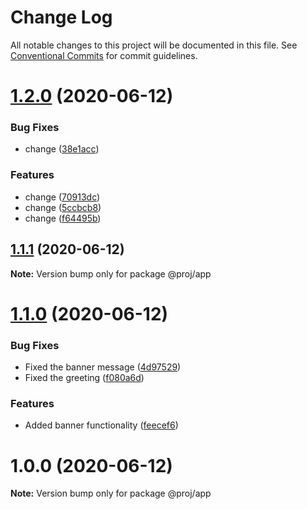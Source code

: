 # Change Log

All notable changes to this project will be documented in this file.
See [Conventional Commits](https://conventionalcommits.org) for commit guidelines.

# [1.2.0](https://github.com/blendsdk/actions_test/compare/@proj/app@1.1.1...@proj/app@1.2.0) (2020-06-12)


### Bug Fixes

* change ([38e1acc](https://github.com/blendsdk/actions_test/commit/38e1acc675eac2313d4f72cf17ff7ea79acb1164))


### Features

* change ([70913dc](https://github.com/blendsdk/actions_test/commit/70913dc56bac92038ea0f3b82224e4ba621ca207))
* change ([5ccbcb8](https://github.com/blendsdk/actions_test/commit/5ccbcb8832230f6de8bc1bfd2715b5175e68d0d9))
* change ([f64495b](https://github.com/blendsdk/actions_test/commit/f64495bf8ab0ca68f8ce5be87593110e77232dbf))





## [1.1.1](https://github.com/blendsdk/actions_test/compare/@proj/app@1.1.0...@proj/app@1.1.1) (2020-06-12)

**Note:** Version bump only for package @proj/app





# [1.1.0](https://github.com/blendsdk/actions_test/compare/@proj/app@1.0.0...@proj/app@1.1.0) (2020-06-12)


### Bug Fixes

* Fixed the banner message ([4d97529](https://github.com/blendsdk/actions_test/commit/4d97529a0bf4fc07efa1a4b88c62ec3d0d982624))
* Fixed the greeting ([f080a6d](https://github.com/blendsdk/actions_test/commit/f080a6d2bf728095bc922b0d1eae0a00cbfb4fa9))


### Features

* Added banner functionality ([feecef6](https://github.com/blendsdk/actions_test/commit/feecef649247369c44bcdb10707841ff48e2f91b))





# 1.0.0 (2020-06-12)

**Note:** Version bump only for package @proj/app
